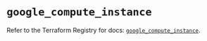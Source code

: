 # `google_compute_instance`

Refer to the Terraform Registry for docs: [`google_compute_instance`](https://registry.terraform.io/providers/hashicorp/google/6.18.1/docs/resources/compute_instance).
